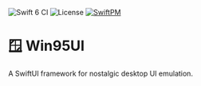  ![Swift 6 CI](https://github.com/peterzhang0216/Win95UI/actions/workflows/ci-swift6.yml/badge.svg)
![License](https://img.shields.io/github/license/peterzhang0216/Win95UI)
[![SwiftPM](https://img.shields.io/badge/SPM-Win95UI-blue)](https://swiftpackageindex.com/peterzhang0216/Win95UI)
# 🪟 Win95UI

A SwiftUI framework for nostalgic desktop UI emulation.  
